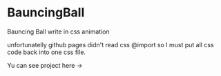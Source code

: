 # BauncingBall
Bauncing Ball write in css animation


unfortunatelly github pages didn't read css @import so I must put all css code back into one css file.

Yu can see project here -> 

